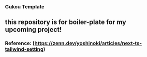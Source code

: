 ### Gukou Template

## this repository is for boiler-plate for my upcoming project!

### Reference: (https://zenn.dev/yoshinoki/articles/next-ts-tailwind-setting)
